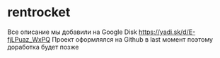 # rentrocket
Все описание мы добавили на Google Disk
https://yadi.sk/d/E-fjLPuaz_WxPQ
Проект оформлялся на Github в last момент поэтому доработка будет позже

